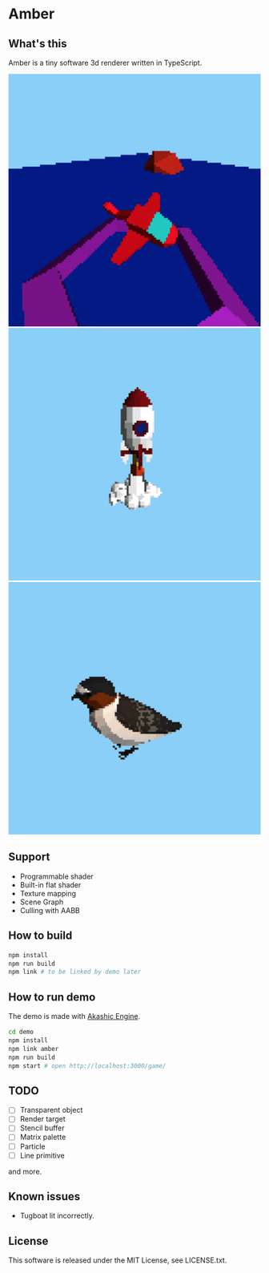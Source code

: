 # Amber

## What's this

Amber is a tiny software 3d renderer written in TypeScript.

![Flight](./flight.png "Flight")
![Rocket](./rocket.png "Rocket")
![Bird](./bird.png "Bird")

## Support

* Programmable shader
* Built-in flat shader
* Texture mapping
* Scene Graph
* Culling with AABB

## How to build

```sh
npm install
npm run build
npm link # to be linked by demo later
```

## How to run demo

The demo is made with [Akashic Engine](https://github.com/akashic-games/akashic-engine/).

```sh
cd demo
npm install
npm link amber
npm run build
npm start # open http://localhost:3000/game/
```

## TODO

* [ ] Transparent object
* [ ] Render target
* [ ] Stencil buffer
* [ ] Matrix palette
* [ ] Particle
* [ ] Line primitive

and more.

## Known issues

* Tugboat lit incorrectly.

## License

This software is released under the MIT License, see LICENSE.txt.
